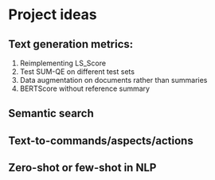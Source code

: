# Project ideas

## Text generation metrics:
1. Reimplementing LS_Score 
2. Test SUM-QE on different test sets
3. Data augmentation on documents rather than summaries 
4. BERTScore without reference summary 

## Semantic search 

## Text-to-commands/aspects/actions 

## Zero-shot or few-shot in NLP 
